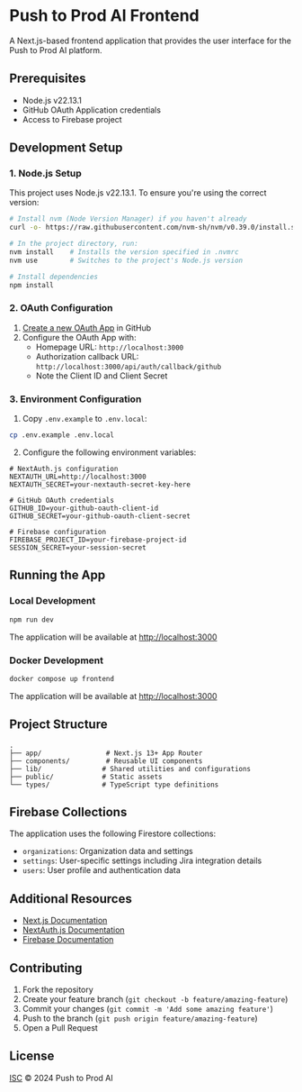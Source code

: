 # Push to Prod AI Frontend

A Next.js-based frontend application that provides the user interface for the Push to Prod AI platform.

## Prerequisites

- Node.js v22.13.1
- GitHub OAuth Application credentials
- Access to Firebase project

## Development Setup

### 1. Node.js Setup

This project uses Node.js v22.13.1. To ensure you're using the correct version:

```bash
# Install nvm (Node Version Manager) if you haven't already
curl -o- https://raw.githubusercontent.com/nvm-sh/nvm/v0.39.0/install.sh | bash

# In the project directory, run:
nvm install    # Installs the version specified in .nvmrc
nvm use        # Switches to the project's Node.js version

# Install dependencies
npm install
```

### 2. OAuth Configuration

1. [Create a new OAuth App](https://github.com/settings/applications/new) in GitHub
2. Configure the OAuth App with:
   - Homepage URL: `http://localhost:3000`
   - Authorization callback URL: `http://localhost:3000/api/auth/callback/github`
   - Note the Client ID and Client Secret

### 3. Environment Configuration

1. Copy `.env.example` to `.env.local`:
```bash
cp .env.example .env.local
```

2. Configure the following environment variables:
```env
# NextAuth.js configuration
NEXTAUTH_URL=http://localhost:3000
NEXTAUTH_SECRET=your-nextauth-secret-key-here

# GitHub OAuth credentials
GITHUB_ID=your-github-oauth-client-id
GITHUB_SECRET=your-github-oauth-client-secret

# Firebase configuration
FIREBASE_PROJECT_ID=your-firebase-project-id
SESSION_SECRET=your-session-secret
```

## Running the App

### Local Development

```bash
npm run dev
```
The application will be available at [http://localhost:3000](http://localhost:3000)

### Docker Development

```bash
docker compose up frontend
```
The application will be available at [http://localhost:3000](http://localhost:3000)

## Project Structure

```
.
├── app/                # Next.js 13+ App Router
├── components/         # Reusable UI components
├── lib/               # Shared utilities and configurations
├── public/            # Static assets
└── types/             # TypeScript type definitions
```

## Firebase Collections

The application uses the following Firestore collections:

- `organizations`: Organization data and settings
- `settings`: User-specific settings including Jira integration details
- `users`: User profile and authentication data

## Additional Resources

- [Next.js Documentation](https://nextjs.org/docs)
- [NextAuth.js Documentation](https://next-auth.js.org)
- [Firebase Documentation](https://firebase.google.com/docs)

## Contributing

1. Fork the repository
2. Create your feature branch (`git checkout -b feature/amazing-feature`)
3. Commit your changes (`git commit -m 'Add some amazing feature'`)
4. Push to the branch (`git push origin feature/amazing-feature`)
5. Open a Pull Request

## License

[ISC](LICENSE) © 2024 Push to Prod AI